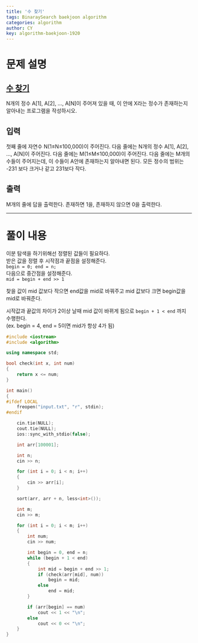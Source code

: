 ```yaml
---
title: '수 찾기'
tags: BinaraySearch baekjoon algorithm
categories: algorithm
author: CY
key: algorithm-baekjoon-1920
---
```

<style>
    .red{
        color: red;
    }
</style>

# 문제 설명
## [수 찾기](https://www.acmicpc.net/problem/1920)  
N개의 정수 A[1], A[2], …, A[N]이 주어져 있을 때, 이 안에 X라는 정수가 존재하는지 알아내는 프로그램을 작성하시오. 

## 입력

첫째 줄에 자연수 N(1≤N≤100,000)이 주어진다. 다음 줄에는 N개의 정수 A[1], A[2], …, A[N]이 주어진다. 다음 줄에는 M(1≤M≤100,000)이 주어진다. 다음 줄에는 M개의 수들이 주어지는데, 이 수들이 A안에 존재하는지 알아내면 된다. 모든 정수의 범위는 -231 보다 크거나 같고 231보다 작다.

## 출력

M개의 줄에 답을 출력한다. 존재하면 1을, 존재하지 않으면 0을 출력한다.

---
# 풀이 내용

이분 탐색을 하기위해선 정렬된 값들이 필요하다.<br>
받은 값을 정렬 후 시작점과 끝점을 설정해준다.<br>
`begin = 0; end = n;`<br>
다음으로 중간점을 설정해준다.<br>
`mid = begin + end >> 1`<br>

찾을 값이 mid 값보다 작으면 end값을 mid로 바꿔주고 mid 값보다 크면 begin값을 mid로 바꿔준다.<br>

시작값과 끝값의 차이가 2이상 날때 mid 값이 바뀌게 됨으로 `begin + 1 < end` 까지 수행한다.<br>
(ex. begin = 4, end = 5이면 mid가 항상 4가 됨)
```cpp
#include <iostream>
#include <algorithm>

using namespace std;

bool check(int x, int num)
{
    return x <= num;
}

int main()
{
#ifdef LOCAL
    freopen("input.txt", "r", stdin);
#endif

    cin.tie(NULL);
    cout.tie(NULL);
    ios::sync_with_stdio(false);

    int arr[100001];

    int n;
    cin >> n;

    for (int i = 0; i < n; i++)
    {
        cin >> arr[i];
    }

    sort(arr, arr + n, less<int>());

    int m;
    cin >> m;

    for (int i = 0; i < m; i++)
    {
        int num;
        cin >> num;

        int begin = 0, end = n;
        while (begin + 1 < end)
        {
            int mid = begin + end >> 1;
            if (check(arr[mid], num))
                begin = mid;
            else
                end = mid;
        }

        if (arr[begin] == num)
            cout << 1 << "\n";
        else
            cout << 0 << "\n";
    }
}
```